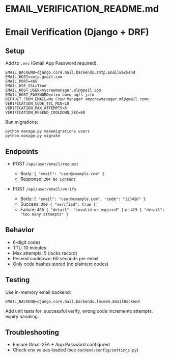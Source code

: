 # EMAIL_VERIFICATION_README.md
# Email Verification (Django + DRF)

## Setup

Add to `.env` (Gmail App Password required):

```
EMAIL_BACKEND=django.core.mail.backends.smtp.EmailBackend
EMAIL_HOST=smtp.gmail.com
EMAIL_PORT=465
EMAIL_USE_SSL=True
EMAIL_HOST_USER=mycrewmanager.ml@gmail.com
EMAIL_HOST_PASSWORD=nlxu bovq nqfs jzfo
DEFAULT_FROM_EMAIL=My Crew Manager <mycrewmanager.ml@gmail.com>
VERIFICATION_CODE_TTL_MIN=10
VERIFICATION_MAX_ATTEMPTS=5
VERIFICATION_RESEND_COOLDOWN_SEC=60
```

Run migrations:

```
python manage.py makemigrations users
python manage.py migrate
```

## Endpoints

- POST `/api/user/email/request`
  - Body: `{ "email": "user@example.com" }`
  - Response: `204 No Content`

- POST `/api/user/email/verify`
  - Body: `{ "email": "user@example.com", "code": "123456" }`
  - Success: `200 { "verified": true }`
  - Failure: `400 { "detail": "invalid or expired" }` or `429 { "detail": "too many attempts" }`

## Behavior

- 6‑digit codes
- TTL: 10 minutes
- Max attempts: 5 (locks record)
- Resend cooldown: 60 seconds per email
- Only code hashes stored (no plaintext codes)

## Testing

Use in-memory email backend:

```
EMAIL_BACKEND=django.core.mail.backends.locmem.EmailBackend
```

Add unit tests for: successful verify, wrong code increments attempts, expiry handling.

## Troubleshooting

- Ensure Gmail 2FA + App Password configured
- Check env values loaded (see `backend/config/settings.py`)

